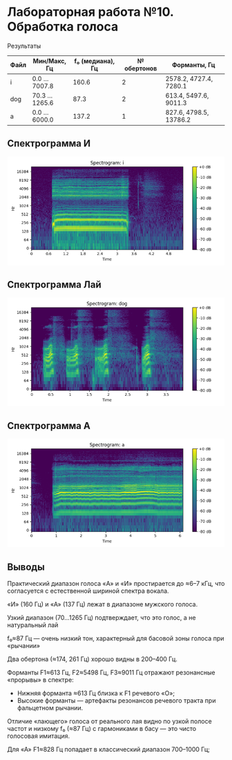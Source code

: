 # Лабораторная работа №10. Обработка голоса

Результаты

| Файл | Мин/Макс, Гц  | f₀ (медиана), Гц | № обертонов | Форманты, Гц           |
|------|---------------|------------------|-------------|------------------------|
| i    | 0.0 … 7007.8  | 160.6            | 2           | 2578.2, 4727.4, 7280.1 |
| dog  | 70.3 … 1265.6 | 87.3             | 2           | 613.4, 5497.6, 9011.3  |
| a    | 0.0 … 6000.0  | 137.2            | 1           | 827.6, 4798.5, 13786.2 |

## Спектрограмма И

![voice](../results/spec_i.png)

## Спектрограмма Лай

![voice](../results/spec_dog.png)

## Спектрограмма А

![voice](../results/spec_a.png)

## Выводы

Практический диапазон голоса «A» и «И» простирается до ≈6–7 кГц, что согласуется с естественной шириной спектра вокала.

«И» (160 Гц) и «А» (137 Гц) лежат в диапазоне мужского голоса.

Узкий диапазон (70…1265 Гц) подтверждает, что это голос, а не натуральный лай

f₀≈87 Гц — очень низкий тон, характерный для басовой зоны голоса при «рычании»

Два обертона (≈174, 261 Гц) хорошо видны в 200–400 Гц.

Форманты F1≈613 Гц, F2≈5498 Гц, F3≈9011 Гц отражают резонансные «прорывы» в спектре:

* Нижняя форманта ≈613 Гц близка к F1 речевого «О»;
* Высокие форманты — артефакты резонансов речевого тракта при фальцетном рычании.

Отличие «лающего» голоса от реального лая видно по узкой полосе частот и низкому f₀ (≈87 Гц) с гармониками в басу — это чисто голосовая имитация.

Для «А» F1≈828 Гц попадает в классический диапазон 700–1000 Гц;